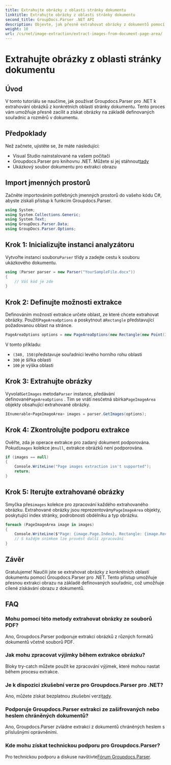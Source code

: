 ```yaml
---
title: Extrahujte obrázky z oblasti stránky dokumentu
linktitle: Extrahujte obrázky z oblasti stránky dokumentu
second_title: GroupDocs.Parser .NET API
description: Objevte, jak přesně extrahovat obrázky z dokumentů pomocí Groupdocs.Parser pro .NET. Naučte se zacílit na konkrétní oblasti pro přesnou extrakci obrazu.
weight: 10
url: /cs/net/image-extraction/extract-images-from-document-page-area/
---
```


# Extrahujte obrázky z oblasti stránky dokumentu

## Úvod
V tomto tutoriálu se naučíme, jak používat Groupdocs.Parser pro .NET k extrahování obrázků z konkrétních oblastí stránky dokumentu. Tento proces vám umožňuje přesně zacílit a získat obrázky na základě definovaných souřadnic a rozměrů v dokumentu.
## Předpoklady
Než začnete, ujistěte se, že máte následující:
- Visual Studio nainstalované na vašem počítači
-  Groupdocs.Parser pro knihovnu .NET. Můžete si jej stáhnout[tady](https://releases.groupdocs.com/parser/net/)
- Ukázkový soubor dokumentu pro extrakci obrazu
## Import jmenných prostorů
Začněte importováním potřebných jmenných prostorů do vašeho kódu C#, abyste získali přístup k funkcím Groupdocs.Parser.
```csharp
using System;
using System.Collections.Generic;
using System.Text;
using GroupDocs.Parser.Data;
using GroupDocs.Parser.Options;
```
## Krok 1: Inicializujte instanci analyzátoru
 Vytvořte instanci souboru`Parser` třídy a zadejte cestu k souboru ukázkového dokumentu.
```csharp
using (Parser parser = new Parser("YourSampleFile.docx"))
{
    // Váš kód je zde
}
```
## Krok 2: Definujte možnosti extrakce
 Definováním možností extrakce určete oblast, ze které chcete extrahovat obrázky. Použití`PageAreaOptions` a poskytnout a`Rectangle` představující požadovanou oblast na stránce.
```csharp
PageAreaOptions options = new PageAreaOptions(new Rectangle(new Point(340, 150), new Size(300, 100)));
```
V tomto příkladu:
- `(340, 150)`představuje souřadnici levého horního rohu oblasti
- `300` je šířka oblasti
- `100` je výška oblasti
## Krok 3: Extrahujte obrázky
 Vyvolat`GetImages` metoda`Parser` instance, předávání definované`PageAreaOptions` . Tím se vrátí nesčetná sbírka`PageImageArea` objekty obsahující extrahované obrázky.
```csharp
IEnumerable<PageImageArea> images = parser.GetImages(options);
```
## Krok 4: Zkontrolujte podporu extrakce
 Ověřte, zda je operace extrakce pro zadaný dokument podporována. Pokud`images` kolekce je`null`, extrakce obrázků není podporována.
```csharp
if (images == null)
{
    Console.WriteLine("Page images extraction isn't supported");
    return;
}
```
## Krok 5: Iterujte extrahované obrázky
 Smyčka přes`images` kolekce pro zpracování každého extrahovaného obrázku. Extrahované obrázky jsou reprezentovány`PageImageArea` objekty, poskytující index stránky, podrobnosti obdélníku a typ obrázku.
```csharp
foreach (PageImageArea image in images)
{
    Console.WriteLine($"Page: {image.Page.Index}, Rectangle: {image.Rectangle}, Type: {image.FileType}");
    // S každým snímkem lze provést další zpracování
}
```
## Závěr
Gratulujeme! Naučili jste se extrahovat obrázky z konkrétních oblastí dokumentu pomocí Groupdocs.Parser pro .NET. Tento přístup umožňuje přesnou extrakci obrazu na základě definovaných souřadnic, což umožňuje cílené získávání obrazu z dokumentů.

## FAQ
### Mohu pomocí této metody extrahovat obrázky ze souborů PDF?
Ano, Groupdocs.Parser podporuje extrakci obrázků z různých formátů dokumentů včetně souborů PDF.
### Jak mohu zpracovat výjimky během extrakce obrázku?
Bloky try-catch můžete použít ke zpracování výjimek, které mohou nastat během procesu extrakce.
### Je k dispozici zkušební verze pro Groupdocs.Parser pro .NET?
 Ano, můžete získat bezplatnou zkušební verzi[tady](https://releases.groupdocs.com/).
### Podporuje Groupdocs.Parser extrakci ze zašifrovaných nebo heslem chráněných dokumentů?
Ano, Groupdocs.Parser zvládne extrakci z dokumentů chráněných heslem s příslušnými oprávněními.
### Kde mohu získat technickou podporu pro Groupdocs.Parser?
 Pro technickou podporu a diskuse navštivte[Fórum Groupdocs.Parser](https://forum.groupdocs.com/c/parser/17).